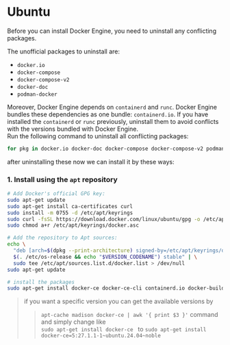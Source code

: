 
# Ubuntu

Before you can install Docker Engine, you need to uninstall any conflicting packages.

The unofficial packages to uninstall are:
- `docker.io`
- `docker-compose`
- `docker-compose-v2`
- `docker-doc`
- `podman-docker`

Moreover, Docker Engine depends on `containerd` and `runc`. Docker Engine bundles these dependencies as one bundle: `containerd.io`. If you have installed the `containerd` or `runc` previously, uninstall them to avoid conflicts with the versions bundled with Docker Engine.
\
Run the following command to uninstall all conflicting packages:
``` bash
for pkg in docker.io docker-doc docker-compose docker-compose-v2 podman-docker containerd runc; do sudo apt-get remove $pkg; done
```

after uninstalling these now we can install it by these ways:

### 1.  Install using the `apt` repository

``` bash
# Add Docker's official GPG key:
sudo apt-get update
sudo apt-get install ca-certificates curl
sudo install -m 0755 -d /etc/apt/keyrings
sudo curl -fsSL https://download.docker.com/linux/ubuntu/gpg -o /etc/apt/keyrings/docker.asc
sudo chmod a+r /etc/apt/keyrings/docker.asc

# Add the repository to Apt sources:
echo \
  "deb [arch=$(dpkg --print-architecture) signed-by=/etc/apt/keyrings/docker.asc] https://download.docker.com/linux/ubuntu \
  $(. /etc/os-release && echo "$VERSION_CODENAME") stable" | \
  sudo tee /etc/apt/sources.list.d/docker.list > /dev/null
sudo apt-get update

# install the packages
sudo apt-get install docker-ce docker-ce-cli containerd.io docker-buildx-plugin docker-compose-plugin
```
> if you want a specific version you can get the available versions by 
> > `apt-cache madison docker-ce | awk '{ print $3 }'`
> command and simply change like  
> > `sudo apt-get install docker-ce `
> to 
> >`sudo apt-get install docker-ce=5:27.1.1-1~ubuntu.24.04~noble`



